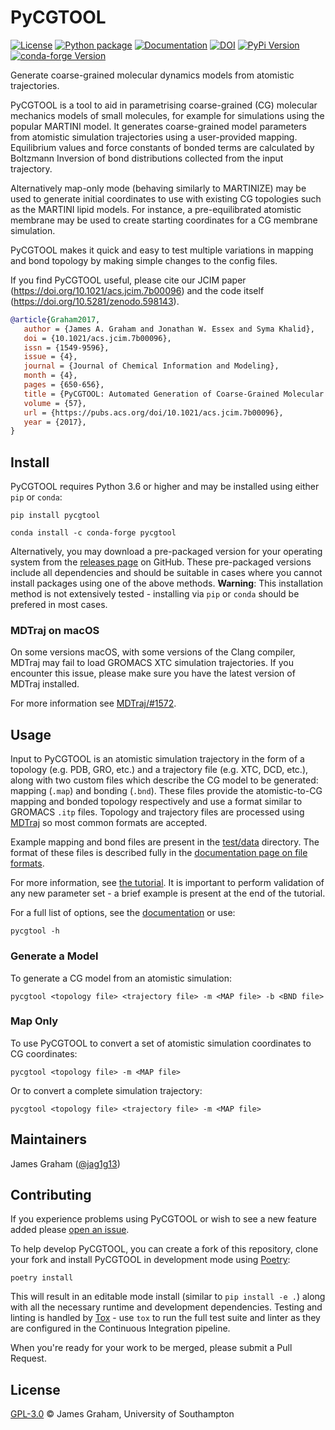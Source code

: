# PyCGTOOL

[![License](https://img.shields.io/github/license/jag1g13/pycgtool.svg)](LICENSE)
[![Python package](https://github.com/jag1g13/pycgtool/actions/workflows/python-package.yml/badge.svg?branch=dev)](https://github.com/jag1g13/pycgtool/actions)
[![Documentation](https://readthedocs.org/projects/pycgtool/badge/?version=dev)](http://pycgtool.readthedocs.io/en/dev)
[![DOI](https://zenodo.org/badge/DOI/10.5281/zenodo.598143.svg)](https://doi.org/10.5281/zenodo.598143)
[![PyPi Version](https://img.shields.io/pypi/v/pycgtool.svg)](https://pypi.python.org/pypi/pycgtool/)
[![conda-forge Version](https://anaconda.org/conda-forge/pycgtool/badges/version.svg)](https://anaconda.org/conda-forge/pycgtool/badges/version.svg)

Generate coarse-grained molecular dynamics models from atomistic trajectories.

PyCGTOOL is a tool to aid in parametrising coarse-grained (CG) molecular mechanics models of small molecules, for example for simulations using the popular MARTINI model.
It generates coarse-grained model parameters from atomistic simulation trajectories using a user-provided mapping.
Equilibrium values and force constants of bonded terms are calculated by Boltzmann Inversion of bond distributions collected from the input trajectory.

Alternatively map-only mode (behaving similarly to MARTINIZE) may be used to generate initial coordinates to use with existing CG topologies such as the MARTINI lipid models.
For instance, a pre-equilibrated atomistic membrane may be used to create starting coordinates for a CG membrane simulation.

PyCGTOOL makes it quick and easy to test multiple variations in mapping and bond topology by making simple changes to the config files.

If you find PyCGTOOL useful, please cite our JCIM paper (https://doi.org/10.1021/acs.jcim.7b00096) and the code itself (https://doi.org/10.5281/zenodo.598143).

```bibtex
@article{Graham2017,
   author = {James A. Graham and Jonathan W. Essex and Syma Khalid},
   doi = {10.1021/acs.jcim.7b00096},
   issn = {1549-9596},
   issue = {4},
   journal = {Journal of Chemical Information and Modeling},
   month = {4},
   pages = {650-656},
   title = {PyCGTOOL: Automated Generation of Coarse-Grained Molecular Dynamics Models from Atomistic Trajectories},
   volume = {57},
   url = {https://pubs.acs.org/doi/10.1021/acs.jcim.7b00096},
   year = {2017},
}
```

## Install

PyCGTOOL requires Python 3.6 or higher and may be installed using either `pip` or `conda`:
```
pip install pycgtool
```

```
conda install -c conda-forge pycgtool
```

Alternatively, you may download a pre-packaged version for your operating system from the [releases page](https://github.com/jag1g13/pycgtool/releases) on GitHub.
These pre-packaged versions include all dependencies and should be suitable in cases where you cannot install packages using one of the above methods.
**Warning**: This installation method is not extensively tested - installing via `pip` or `conda` should be prefered in most cases.

### MDTraj on macOS

On some versions macOS, with some versions of the Clang compiler, MDTraj may fail to load GROMACS XTC simulation trajectories.
If you encounter this issue, please make sure you have the latest version of MDTraj installed.

For more information see [MDTraj/#1572](https://github.com/mdtraj/mdtraj/issues/1572).

## Usage

Input to PyCGTOOL is an atomistic simulation trajectory in the form of a topology (e.g. PDB, GRO, etc.) and a trajectory file (e.g. XTC, DCD, etc.), along with two custom files which describe the CG model to be generated: mapping (`.map`) and bonding (`.bnd`).
These files provide the atomistic-to-CG mapping and bonded topology respectively and use a format similar to GROMACS `.itp` files.
Topology and trajectory files are processed using [MDTraj](https://www.mdtraj.org) so most common formats are accepted.

Example mapping and bond files are present in the [test/data](https://github.com/jag1g13/pycgtool/tree/main/test/data) directory.
The format of these files is described fully in the [documentation page on file formats](https://pycgtool.readthedocs.io/en/dev/file-formats.html).

For more information, see [the tutorial](https://pycgtool.readthedocs.io/en/main/tutorial.html).
It is important to perform validation of any new parameter set - a brief example is present at the end of the tutorial.

For a full list of options, see the [documentation](https://pycgtool.readthedocs.io/en/main/index.html) or use:
```
pycgtool -h
```

### Generate a Model

To generate a CG model from an atomistic simulation:
```
pycgtool <topology file> <trajectory file> -m <MAP file> -b <BND file>
```

### Map Only

To use PyCGTOOL to convert a set of atomistic simulation coordinates to CG coordinates:
```
pycgtool <topology file> -m <MAP file>
```

Or to convert a complete simulation trajectory:
```
pycgtool <topology file> <trajectory file> -m <MAP file>
```

## Maintainers

James Graham ([@jag1g13](https://github.com/jag1g13))

## Contributing

If you experience problems using PyCGTOOL or wish to see a new feature added please [open an issue](https://github.com/jag1g13/pycgtool/issues/new).

To help develop PyCGTOOL, you can create a fork of this repository, clone your fork and install PyCGTOOL in development mode using [Poetry](https://python-poetry.org/):
```
poetry install
```

This will result in an editable mode install (similar to `pip install -e .`) along with all the necessary runtime and development dependencies.
Testing and linting is handled by [Tox](https://tox.readthedocs.io/en/latest/) - use `tox` to run the full test suite and linter as they are configured in the Continuous Integration pipeline.

When you're ready for your work to be merged, please submit a Pull Request.

## License

[GPL-3.0](LICENSE) © James Graham, University of Southampton
